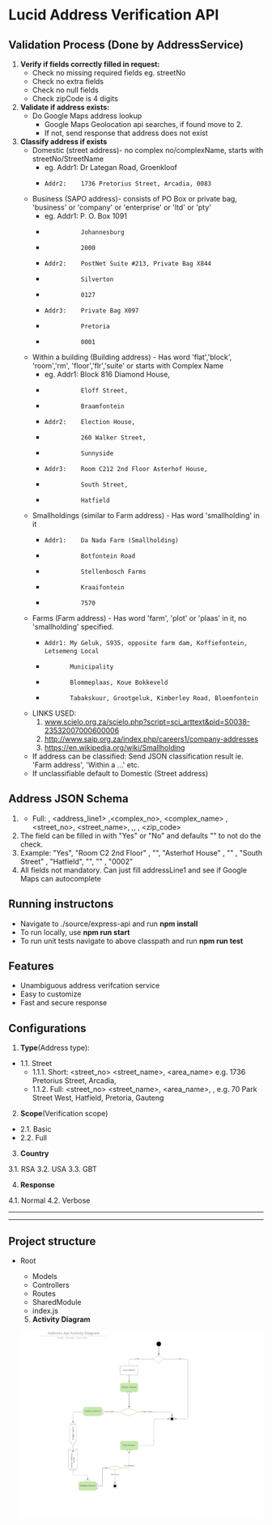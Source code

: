 # Lucid Address Verification API

##  Validation Process (Done by AddressService)
1. **Verify if fields correctly filled in request:**
    * Check no missing required fields eg. streetNo
    * Check no extra fields
    * Check no null fields
    * Check zipCode is 4 digits
2. **Validate if address exists:**
    * Do Google Maps address lookup
        * Google Maps Geolocation api searches, if found move to 2. 
        * If not, send response that address does not exist
3. **Classify address if exists**
    * Domestic (street address)- no complex no/complexName, starts with streetNo/StreetName 
        * eg. Addr1:    Dr Lategan Road, Groenkloof
        *     Addr2:    1736 Pretorius Street, Arcadia, 0083
    * Business (SAPO address)- consists of PO Box or private bag, 'business' or 'company' or 'enterprise' or 'ltd' or 'pty'
        * eg. Addr1:    P. O. Box 1091
        *               Johannesburg
        *               2000
        *     Addr2:    PostNet Suite #213, Private Bag X844
        *               Silverton
        *               0127
        *     Addr3:    Private Bag X097
        *               Pretoria
        *               0001
    * Within a building (Building address) -  Has word 'flat','block', 'room','rm', 'floor','flr','suite' or starts with Complex Name
        * eg. Addr1:    Block 816 Diamond House, 
        *               Eloff Street, 
        *               Braamfontein
        *     Addr2:    Election House, 
        *               260 Walker Street, 
        *               Sunnyside
        *     Addr3:    Room C212 2nd Floor Asterhof House, 
        *               South Street, 
        *               Hatfield
    * Smallholdings (similar to Farm address) - Has word 'smallholding' in it
        *     Addr1:    Da Nada Farm (Smallholding)
        *               Botfontein Road
        *               Stellenbosch Farms
        *               Kraaifontein
        *               7570 
    * Farms (Farm address) - Has word 'farm', 'plot' or 'plaas' in it, no 'smallholding' specified. 
        *     Addr1: My Geluk, S935, opposite farm dam, Koffiefontein, Letsemeng Local
        *            Municipality
        *            Blommeplaas, Koue Bokkeveld
        *            Tabakskuur, Grootgeluk, Kimberley Road, Bloemfontein
        
    * LINKS USED: 
        1.  www.scielo.org.za/scielo.php?script=sci_arttext&pid=S0038-23532007000600006
        2.  http://www.saip.org.za/index.php/careers1/company-addresses
        3. https://en.wikipedia.org/wiki/Smallholding
    * If address can be classified: Send JSON classification result ie. 'Farm address', 'Within a ...' etc.
    * If unclassifiable default to Domestic (Street address)

## Address JSON Schema

1. * Full: <doAddressExistCheck> , <address_line1> ,<complex_no>, <complex_name> ,<street_no>, <street_name>, <suburb> ,<city>, <province>, <zip_code>
2. The <doAddressExistCheck> field can be filled in with "Yes" or "No" and defaults "" to not do the check.
3. Example: "Yes", "Room C2 2nd Floor" , "",  "Asterhof House" , "" ,  "South Street" , "Hatfield",  "",  ""  ,  "0002"
4. All fields not mandatory. Can just fill addressLine1 and see if Google Maps can autocomplete


## Running instructons

* Navigate to ./source/express-api and run **npm install**
* To run locally, use **npm run start**
* To run unit tests navigate to above classpath and run **npm run test**

## Features

* Unambiguous address verifcation service
* Easy to customize
* Fast and secure response

## Configurations

1. **Type**(Address type):

* 1.1. Street
  * 1.1.1. Short: <street_no> <street_name>, <area_name>  e.g. 1736 Pretorius Street, Arcadia,
  * 1.1.2. Full: <street_no> <street_name>, <area_name>, <city>, <province>   e.g. 70 Park Street West, Hatfield, Pretoria, Gauteng 

2. **Scope**(Verification scope)

* 2.1. Basic
* 2.2. Full

3. **Country**

3.1. RSA
3.2. USA
3.3. GBT

4. **Response**

4.1. Normal
4.2. Verbose

<hr>
<hr>

## Project structure

* Root
  * Models
  * Controllers
  * Routes
  * SharedModule
  * index.js

  
  5. **Activity Diagram**
  
  ![no alt](https://github.com/Banzyme/addresses/blob/62990ef4022c514c0daacd05623cba809376f5c9/source/express-api/images/Address%20Api%20Activity%20Diagram%20%20(1).png?raw=true)
  
